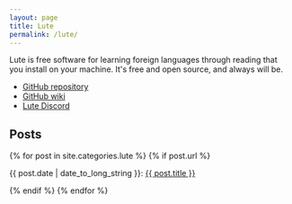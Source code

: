 ```yaml
---
layout: page
title: Lute
permalink: /lute/
---
```


Lute is free software for learning foreign languages through reading that you install on your machine.  It's free and open source, and always will be.

* [GitHub repository](https://github.com/jzohrab/lute)
* [GitHub wiki](https://github.com/jzohrab/lute/wiki)
* [Lute Discord](https://discord.gg/CzFUQP5m8u)

## Posts

{% for post in site.categories.lute %}
{% if post.url %}
<p>{{ post.date | date_to_long_string }}: <a href="{{ post.url }}">{{ post.title }}</a></p>
{% endif %}
{% endfor %}
